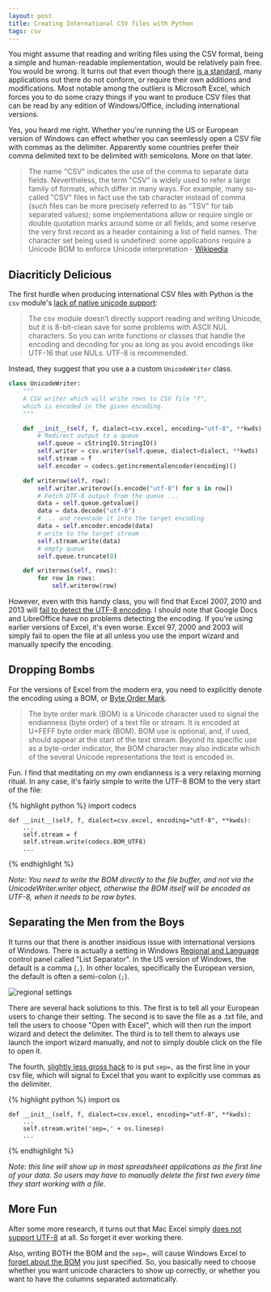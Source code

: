 ```yaml
---
layout: post
title: Creating International CSV files with Python
tags: csv
---
```


You might assume that reading and writing files using the CSV format, being a simple and human-readable implementation,
would be relatively pain free. You would be wrong. It turns out that even though there
[is a standard](http://tools.ietf.org/html/rfc4180), many applications out there do not conform, or require their own
additions and modifications. Most notable among the outliers is Microsoft Excel, which forces you to do some crazy things
if you want to produce CSV files that can be read by any edition of Windows/Office, including international versions.

Yes, you heard me right. Whether you're running the US or European version of Windows can effect whether you can
seemlessly open a CSV file with commas as the delimiter. Apparently some countries prefer their comma delimited text
to be delimited with semicolons. More on that later.

> The name "CSV" indicates the use of the comma to separate data fields. Nevertheless, the term "CSV" is widely used
to refer a large family of formats, which differ in many ways. For example, many so-called "CSV" files in fact use
the tab character instead of comma (such files can be more precisely referred to as "TSV" for tab separated values);
some implementations allow or require single or double quotation marks around some or all fields; and some reserve
the very first record as a header containing a list of field names. The character set being used is undefined:
some applications require a Unicode BOM to enforce Unicode interpretation - [Wikipedia](http://en.wikipedia.org/wiki/Comma-separated_values#Lack_of_a_standard)


## Diacriticly Delicious

The first hurdle when producing international CSV files with Python is the `csv` module's
[lack of native unicode support](https://docs.python.org/2/library/csv.html):

>The csv module doesn’t directly support reading and writing Unicode, but it is 8-bit-clean save for some problems
with ASCII NUL characters. So you can write functions or classes that handle the encoding and decoding for you as
long as you avoid encodings like UTF-16 that use NULs. UTF-8 is recommended.

Instead, they suggest that you use a a custom `UnicodeWriter` class.

```python
class UnicodeWriter:
    """
    A CSV writer which will write rows to CSV file "f",
    which is encoded in the given encoding.
    """

    def __init__(self, f, dialect=csv.excel, encoding="utf-8", **kwds):
        # Redirect output to a queue
        self.queue = cStringIO.StringIO()
        self.writer = csv.writer(self.queue, dialect=dialect, **kwds)
        self.stream = f
        self.encoder = codecs.getincrementalencoder(encoding)()

    def writerow(self, row):
        self.writer.writerow([s.encode("utf-8") for s in row])
        # Fetch UTF-8 output from the queue ...
        data = self.queue.getvalue()
        data = data.decode("utf-8")
        # ... and reencode it into the target encoding
        data = self.encoder.encode(data)
        # write to the target stream
        self.stream.write(data)
        # empty queue
        self.queue.truncate(0)

    def writerows(self, rows):
        for row in rows:
            self.writerow(row)
```

However, even with this handy class, you will find that Excel 2007, 2010 and 2013 will
[fail to detect the UTF-8 encoding](http://stackoverflow.com/questions/155097/microsoft-excel-mangles-diacritics-in-csv-files#answer-155176).
I should note that Google Docs and LibreOffice have no problems detecting the encoding. If you're using earlier versions
of Excel, it's even worse. Excel 97, 2000 and 2003 will simply fail to open the file at all unless you use the import
wizard and manually specify the encoding.

## Dropping Bombs

For the versions of Excel from the modern era, you need to explicitly denote the encoding using a BOM, or
[Byte Order Mark](http://en.wikipedia.org/wiki/Byte_order_mark).

>The byte order mark (BOM) is a Unicode character used to signal the endianness (byte order) of a text file or stream.
It is encoded at U+FEFF byte order mark (BOM). BOM use is optional, and, if used, should appear at the start of the
text stream. Beyond its specific use as a byte-order indicator, the BOM character may also indicate which of the
several Unicode representations the text is encoded in.

Fun. I find that meditating on my own endianness is a very relaxing morning ritual. In any case, it's fairly simple to
write the UTF-8 BOM to the very start of the file:

{% highlight python %}
    import codecs


    def __init__(self, f, dialect=csv.excel, encoding="utf-8", **kwds):
        ...
        self.stream = f
        self.stream.write(codecs.BOM_UTF8)
        ...
{% endhighlight %}

*Note: You need to write the BOM directly to the file buffer, and not via the UnicodeWriter.writer object, otherwise
the BOM itself will be encoded as UTF-8, when it needs to be raw bytes.*


## Separating the Men from the Boys

It turns our that there is another insidious issue with international versions of Windows. There is actually a setting
in Windows [Regional and Language](http://hotware.wordpress.com/2009/12/16/trouble-with-opening-csv-files-with-excel-the-comma-and-semicolon-issue-in-excel-due-to-regional-settings-for-europe/)
control panel called "List Separator". In the US version of Windows, the default is a comma (`,`). In other locales,
specifically the European version, the default is often a semi-colon (`;`).

![regional settings](/blog/images/regional.png)

There are several hack solutions to this. The first is to tell all your European users to change their setting. The second
is to save the file as a .txt file, and tell the users to choose "Open with Excel", which will then run the import wizard
and detect the delimiter. The third is to tell them to always use launch the import wizard manually, and not to simply
double click on the file to open it.

The fourth, [slightly less gross hack](http://superuser.com/questions/180964/how-to-open-semicolon-delimited-csv-files-in-us-version-of-excel#answer-420025)
to is put `sep=,` as the first line in your csv file, which will signal to Excel that you want to explicitly use commas as
the delimiter.

{% highlight python %}
    import os


    def __init__(self, f, dialect=csv.excel, encoding="utf-8", **kwds):
        ...
        self.stream.write('sep=,' + os.linesep)
        ...
{% endhighlight %}

*Note: this line will show up in most spreadsheet applications as the first line of your data. So users may have to
manually delete the first two every time they start working with a file.*


## More Fun

After some more research, it turns out that Mac Excel simply [does not support UTF-8](http://answers.microsoft.com/en-us/mac/forum/macoffice2011-macexcel/mac-excel-converts-utf-8-characters-to-underlines/7c4cdaa7-bfa3-41a2-8482-554ae235227b?msgId=c8295574-a053-48a6-b419-51523ce2a247)
at all. So forget it ever working there.

Also, writing BOTH the BOM and the `sep=,` will cause Windows Excel to [forget about the BOM](http://stackoverflow.com/questions/20395699/sep-statement-breaks-utf8-bom-in-csv-file-which-is-generated-by-xsl#answer-23513342)
you just specified. So, you basically need to choose whether you want unicode characters to show up correctly, or
whether you want to have the columns separated automatically.

